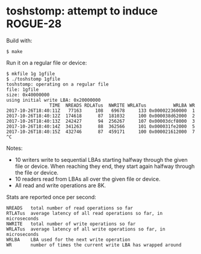 # toshstomp: attempt to induce ROGUE-28

Build with:

    $ make

Run it on a regular file or device:

    $ mkfile 1g 1gfile 
    $ ./toshstomp 1gfile 
    toshstomp: operating on a regular file
    file: 1gfile
    size: 0x40000000
    using initial write LBA: 0x20000000
                    TIME  NREADS RDLATus  NWRITE WRLATus          WRLBA WR
    2017-10-26T18:40:11Z   77163     108   69678     133 0x000022360000  1
    2017-10-26T18:40:12Z  174618      87  181032     100 0x000038d62000  2
    2017-10-26T18:40:13Z  242427      94  256267     107 0x00003dcf8000  3
    2017-10-26T18:40:14Z  341263      88  362566     101 0x000031fe2000  5
    2017-10-26T18:40:15Z  432746      87  459171     100 0x000021612000  7
    ^C

Notes:

- 10 writers write to sequential LBAs starting halfway through the given file
  or device.  When reaching they end, they start again halfway through the file
  or device.
- 10 readers read from LBAs all over the given file or device.
- All read and write operations are 8K.

Stats are reported once per second:

    NREADS   total number of read operations so far
    RTLATus  average latency of all read operations so far, in microseconds
    NWRITE   total number of write operations so far
    WRLATus  average latency of all write operations so far, in microseconds
    WRLBA    LBA used for the next write operation
    WR       number of times the current write LBA has wrapped around

